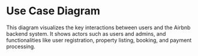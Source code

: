 # Use Case Diagram

This diagram visualizes the key interactions between users and the Airbnb backend system. It shows actors such as users and admins, and functionalities like user registration, property listing, booking, and payment processing.
